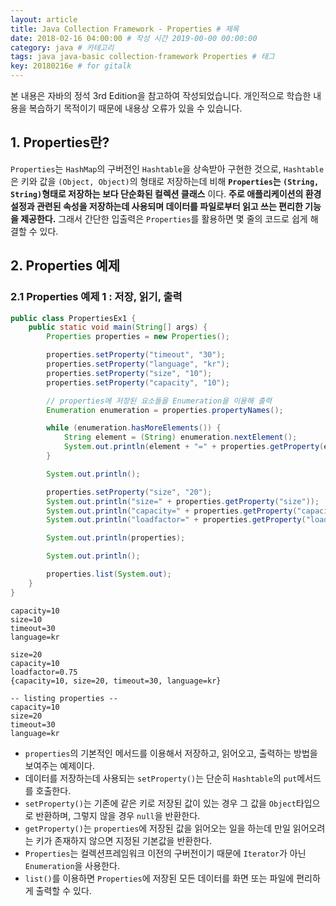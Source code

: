 ```yaml
---
layout: article
title: Java Collection Framework - Properties # 제목
date: 2018-02-16 04:00:00 # 작성 시간 2019-00-00 00:00:00
category: java # 카테고리
tags: java java-basic collection-framework Properties # 태그
key: 20180216e # for gitalk
---
```


<!--more-->

본 내용은 자바의 정석 3rd Edition을 참고하여 작성되었습니다. 개인적으로 학습한 내용을 복습하기 목적이기 때문에 내용상 오류가 있을 수 있습니다.

## 1. Properties란?

`Properties`는 `HashMap`의 구버전인 `Hashtable`을 상속받아 구현한 것으로, `Hashtable`은 키와 값을 `(Object, Object)`의 형태로 저장하는데 비해 **`Properties`는 `(String, String)`형태로 저장하는 보다 단순화된 컬렉션 클래스** 이다.
**주로 애플리케이션의 환경설정과 관련된 속성을 저장하는데 사용되며 데이터를 파일로부터 읽고 쓰는 편리한 기능을 제공한다.** 그래서 간단한 입출력은 `Properties`를 활용하면 몇 줄의 코드로 쉽게 해결할 수 있다.

## 2. Properties 예제

### 2.1 Properties 예제 1 : 저장, 읽기, 출력

```java
public class PropertiesEx1 {
    public static void main(String[] args) {
        Properties properties = new Properties();

        properties.setProperty("timeout", "30");
        properties.setProperty("language", "kr");
        properties.setProperty("size", "10");
        properties.setProperty("capacity", "10");

        // properties에 저장된 요소들을 Enumeration을 이용해 출력
        Enumeration enumeration = properties.propertyNames();

        while (enumeration.hasMoreElements()) {
            String element = (String) enumeration.nextElement();
            System.out.println(element + "=" + properties.getProperty(element));
        }

        System.out.println();

        properties.setProperty("size", "20");
        System.out.println("size=" + properties.getProperty("size"));
        System.out.println("capacity=" + properties.getProperty("capacity", "20"));
        System.out.println("loadfactor=" + properties.getProperty("loadfactor", "0.75"));

        System.out.println(properties);

        System.out.println();

        properties.list(System.out);
    }
}
```

```console
capacity=10
size=10
timeout=30
language=kr

size=20
capacity=10
loadfactor=0.75
{capacity=10, size=20, timeout=30, language=kr}

-- listing properties --
capacity=10
size=20
timeout=30
language=kr
```

- `properties`의 기본적인 메서드를 이용해서 저장하고, 읽어오고, 출력하는 방법을 보여주는 예제이다.
- 데이터를 저장하는데 사용되는 `setProperty()`는 단순히 `Hashtable`의 `put`메서드를 호출한다.
- `setProperty()`는 기존에 같은 키로 저장된 값이 있는 경우 그 값을 `Object`타입으로 반환하며, 그렇지 않을 경우 `null`을 반환한다.
- `getProperty()`는 `properties`에 저장된 값을 읽어오는 일을 하는데 만일 읽어오려는 키가 존재하지 않으면 지정된 기본값을 반환한다.
- `Properties`는 컬렉션프레임워크 이전의 구버전이기 때문에 `Iterator`가 아닌 `Enumeration`을 사용한다.
- `list()`를 이용하면 `Properties`에 저장된 모든 데이터를 화면 또는 파일에 편리하게 출력할 수 있다.
